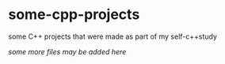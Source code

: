 # some-cpp-projects
some C++ projects that were made as part of my self-c++study

<i>some more files may be added here</i>
